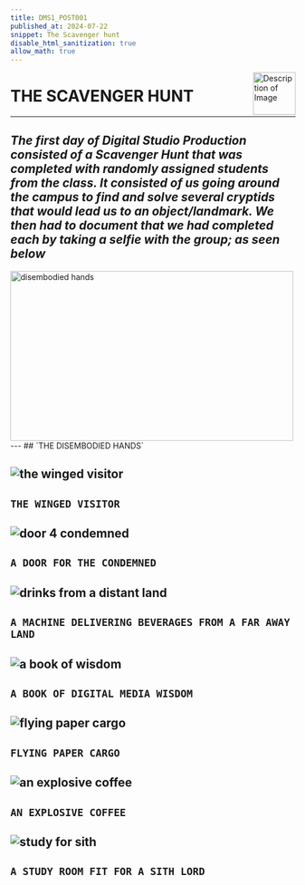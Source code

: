 ```yaml
---
title: DMS1_POST001
published_at: 2024-07-22
snippet: The Scavenger hunt
disable_html_sanitization: true
allow_math: true 
---
```


<img src="https://www.hardjewelry.com/cdn/shop/files/ezgif.com-gif-maker_3.gif?v=1649272041" alt="Description of Image" style="float:right; margin-left:20px; width:75px; height:auto;">

# **THE SCAVENGER HUNT**
---
## *The first day of Digital Studio Production consisted of a Scavenger Hunt that was completed with randomly assigned students from the class. It consisted of us going around the campus to find and solve several cryptids that would lead us to an object/landmark. We then had to document that we had completed each by taking a selfie with the group; as seen below*

<img src="Wk1s1/IMG20240722101957.png" alt="disembodied hands" width="500" height="300">
---
## `THE DISEMBODIED HANDS`

![the winged visitor](Wk1s1/IMG20240722110445.png)
---
## `THE WINGED VISITOR`

![door 4 condemned](Wk1s1/IMG20240722110147.png)
---
## `A DOOR FOR THE CONDEMNED`

![drinks from a distant land](Wk1s1/IMG20240722104531.png)
---
## `A MACHINE DELIVERING BEVERAGES FROM A FAR AWAY LAND`

![a book of wisdom](Wk1s1/IMG20240722104250.png)
---
## `A BOOK OF DIGITAL MEDIA WISDOM`

![flying paper cargo](Wk1s1/IMG20240722104354.png)
---
## `FLYING PAPER CARGO`

![an explosive coffee](Wk1s1/IMG20240722101733.png)
---
## `AN EXPLOSIVE COFFEE`

![study for sith](Wk1s1/IMG20240722104428.png)
---
## `A STUDY ROOM FIT FOR A SITH LORD`

